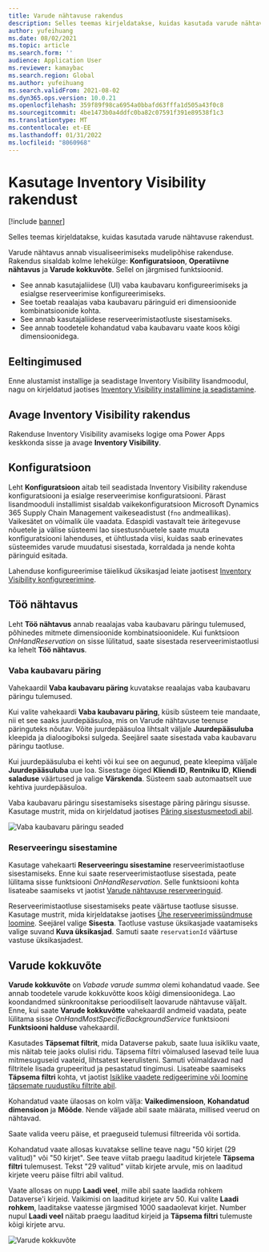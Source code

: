 ```yaml
---
title: Varude nähtavuse rakendus
description: Selles teemas kirjeldatakse, kuidas kasutada varude nähtavuse rakendust.
author: yufeihuang
ms.date: 08/02/2021
ms.topic: article
ms.search.form: ''
audience: Application User
ms.reviewer: kamaybac
ms.search.region: Global
ms.author: yufeihuang
ms.search.validFrom: 2021-08-02
ms.dyn365.ops.version: 10.0.21
ms.openlocfilehash: 359f89f98ca6954a0bbafd63fffa1d505a43f0c8
ms.sourcegitcommit: 4be1473b0a4ddfc0ba82c07591f391e89538f1c3
ms.translationtype: MT
ms.contentlocale: et-EE
ms.lasthandoff: 01/31/2022
ms.locfileid: "8060968"
---
```

# <a name="use-the-inventory-visibility-app"></a>Kasutage Inventory Visibility rakendust

[!include [banner](../includes/banner.md)]


Selles teemas kirjeldatakse, kuidas kasutada varude nähtavuse rakendust.

Varude nähtavus annab visualiseerimiseks mudelipõhise rakenduse. Rakendus sisaldab kolme lehekülge: **Konfiguratsioon**, **Operatiivne nähtavus** ja **Varude kokkuvõte**. Sellel on järgmised funktsioonid.

- See annab kasutajaliidese (UI) vaba kaubavaru konfigureerimiseks ja esialgse reserveerimise konfigureerimiseks.
- See toetab reaalajas vaba kaubavaru päringuid eri dimensioonide kombinatsioonide kohta.
- See annab kasutajaliidese reserveerimistaotluste sisestamiseks.
- See annab toodetele kohandatud vaba kaubavaru vaate koos kõigi dimensioonidega.

## <a name="prerequisites"></a>Eeltingimused

Enne alustamist installige ja seadistage Inventory Visibility lisandmoodul, nagu on kirjeldatud jaotises [Inventory Visibility installimine ja seadistamine](inventory-visibility-setup.md).

## <a name="open-the-inventory-visibility-app"></a>Avage Inventory Visibility rakendus

Rakenduse Inventory Visibility avamiseks logige oma Power Apps keskkonda sisse ja avage **Inventory Visibility**.

## <a name="configuration"></a><a name="configuration"></a>Konfiguratsioon

Leht **Konfiguratsioon** aitab teil seadistada Inventory Visibility rakenduse konfiguratsiooni ja esialge reserveerimise konfiguratsiooni. Pärast lisandmooduli installimist sisaldab vaikekonfiguratsioon Microsoft Dynamics 365 Supply Chain Management vaikeseadistust (`fno` andmeallikas). Vaikesätet on võimalik üle vaadata. Edaspidi vastavalt teie äritegevuse nõuetele ja välise süsteemi lao sisestusnõuetele saate muuta konfiguratsiooni lahenduses, et ühtlustada viisi, kuidas saab erinevates süsteemides varude muudatusi sisestada, korraldada ja nende kohta päringuid esitada.

Lahenduse konfigureerimise täielikud üksikasjad leiate jaotisest [Inventory Visibility konfigureerimine](inventory-visibility-configuration.md).

## <a name="operational-visibility"></a>Töö nähtavus

Leht **Töö nähtavus** annab reaalajas vaba kaubavaru päringu tulemused, põhinedes mitmete dimensioonide kombinatsioonidele. Kui funktsioon *OnHandReservation* on sisse lülitatud, saate sisestada reserveerimistaotlusi ka lehelt **Töö nähtavus**.

### <a name="on-hand-query"></a>Vaba kaubavaru päring

Vahekaardil **Vaba kaubavaru päring** kuvatakse reaalajas vaba kaubavaru päringu tulemused.

Kui valite vahekaardi **Vaba kaubavaru päring**, küsib süsteem teie mandaate, nii et see saaks juurdepääsuloa, mis on Varude nähtavuse teenuse päringuteks nõutav. Võite juurdepääsuloa lihtsalt väljale **Juurdepääsuluba** kleepida ja dialoogiboksi sulgeda. Seejärel saate sisestada vaba kaubavaru päringu taotluse.

Kui juurdepääsuluba ei kehti või kui see on aegunud, peate kleepima väljale **Juurdepääsuluba** uue loa. Sisestage õiged **Kliendi ID**, **Rentniku ID**, **Kliendi saladuse** väärtused ja valige **Värskenda**. Süsteem saab automaatselt uue kehtiva juurdepääsuloa.

Vaba kaubavaru päringu sisestamiseks sisestage päring päringu sisusse. Kasutage mustrit, mida on kirjeldatud jaotises [Päring sisestusmeetodi abil](inventory-visibility-api.md#query-with-post-method).

![Vaba kaubavaru päringu seaded](media/inventory-visibility-query-settings.png "Vaba kaubavaru päringu seaded")

### <a name="reservation-posting"></a>Reserveeringu sisestamine

Kasutage vahekaarti **Reserveeringu sisestamine** reserveerimistaotluse sisestamiseks. Enne kui saate reserveerimistaotluse sisestada, peate lülitama sisse funktsiooni *OnHandReservation*. Selle funktsiooni kohta lisateabe saamiseks vt jaotist [Varude nähtavuse reserveeringuid](inventory-visibility-reservations.md).

Reserveerimistaotluse sisestamiseks peate väärtuse taotluse sisusse. Kasutage mustrit, mida kirjeldatakse jaotises [Ühe reserveerimissündmuse loomine](inventory-visibility-api.md#create-one-reservation-event). Seejärel valige **Sisesta**. Taotluse vastuse üksikasjade vaatamiseks valige suvand **Kuva üksikasjad**. Samuti saate `reservationId` väärtuse vastuse üksikasjadest.

## <a name="inventory-summary"></a><a name="inventory-summary"></a>Varude kokkuvõte

**Varude kokkuvõte** on *Vabade varude summa* olemi kohandatud vaade. See annab toodetele varude kokkuvõtte koos kõigi dimensioonidega. Lao koondandmed sünkroonitakse perioodiliselt laovarude nähtavuse väljalt. Enne, kui saate **Varude kokkuvõtte** vahekaardil andmeid vaadata, peate lülitama sisse *OnHandMostSpecificBackgroundService* funktsiooni **Funktsiooni halduse** vahekaardil.

Kasutades **Täpsemat filtrit**, mida Dataverse pakub, saate luua isikliku vaate, mis näitab teie jaoks olulisi ridu. Täpsema filtri võimalused lasevad teile luua mitmesuguseid vaateid, lihtsatest keerulisteni. Samuti võimaldavad nad filtritele lisada grupeeritud ja pesastatud tingimusi. Lisateabe saamiseks **Täpsema filtri** kohta, vt jaotist [Isiklike vaadete redigeerimine või loomine täpsemate ruudustiku filtrite abil](/powerapps/user/grid-filters-advanced).

Kohandatud vaate ülaosas on kolm välja: **Vaikedimensioon**, **Kohandatud dimensioon** ja **Mõõde**. Nende väljade abil saate määrata, millised veerud on nähtavad.

Saate valida veeru päise, et praeguseid tulemusi filtreerida või sortida.

Kohandatud vaate allosas kuvatakse selline teave nagu "50 kirjet (29 valitud)" või "50 kirjet". See teave viitab praegu laaditud kirjetele **Täpsema filtri** tulemusest. Tekst "29 valitud" viitab kirjete arvule, mis on laaditud kirjete veeru päise filtri abil valitud.

Vaate allosas on nupp **Laadi veel**, mille abil saate laadida rohkem Dataverse'i kirjeid. Vaikimisi on laaditud kirjete arv 50. Kui valite **Laadi rohkem**, laaditakse vaatesse järgmised 1000 saadaolevat kirjet. Number nupul **Laadi veel** näitab praegu laaditud kirjeid ja **Täpsema filtri** tulemuste kõigi kirjete arvu.

![Varude kokkuvõte](media/inventory-visibility-onhand-list.png "Varude kokkuvõte")
